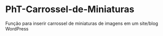 # PhT-Carrossel-de-Miniaturas
Função para inserir carrossel de miniaturas de imagens em um site/blog WordPress
